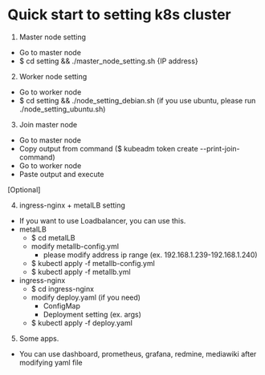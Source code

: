 # Quick start to setting k8s cluster

1. Master node setting
 - Go to master node
 - $ cd setting && ./master_node_setting.sh {IP address}

2. Worker node setting
 - Go to worker node 
 - $ cd setting && ./node_setting_debian.sh (if you use ubuntu, please run ./node_setting_ubuntu.sh)

3. Join master node
 - Go to master node
 - Copy output from command ($ kubeadm token create --print-join-command)
 - Go to worker node
 - Paste output and execute

[Optional]

4. ingress-nginx + metalLB setting
 - If you want to use Loadbalancer, you can use this.
 - metalLB 
   - $ cd metalLB
   - modify metallb-config.yml
     - please modify address ip range (ex. 192.168.1.239-192.168.1.240)
   - $ kubectl apply -f metallb-config.yml
   - $ kubectl apply -f metallb.yml
 - ingress-nginx
   - $ cd ingress-nginx
   - modify deploy.yaml (if you need)
     - ConfigMap
     - Deployment setting (ex. args)
   - $ kubectl apply -f deploy.yaml

5. Some apps.
 - You can use dashboard, prometheus, grafana, redmine, mediawiki after modifying yaml file
